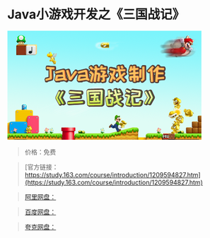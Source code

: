 # Java小游戏开发之《三国战记》

![img](../../../assets/study163/free/797648048c204cdf9bc9dab2f6612e01.png)

> 价格：免费

> [官方链接：https://study.163.com/course/introduction/1209594827.htm](https://study.163.com/course/introduction/1209594827.htm)

> [阿里网盘：]()

> [百度网盘：]()

> [夸克网盘：]()
